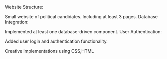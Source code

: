 Website Structure:

Small website of political candidates.
Including at least 3 pages.
Database Integration:

Implemented at least one database-driven component.
User Authentication:

Added user login and authentication functionality.

Creative Implementations using CSS,HTML

